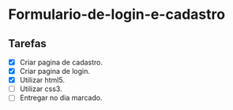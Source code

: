 # Formulario-de-login-e-cadastro
## Tarefas
- [X] Criar pagina de cadastro.
- [X] Criar pagina de login.
- [X] Utilizar html5.
- [ ] Utilizar css3.
- [ ] Entregar no dia marcado.
